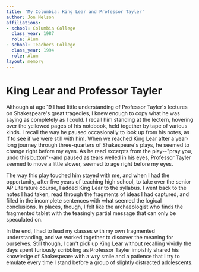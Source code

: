 ```yaml
---
title: 'My Columbia: King Lear and Professor Tayler'
author: Jon Nelson
affiliations:
- school: Columbia College
  class_year: 1987
  role: Alum
- school: Teachers College
  class_year: 1994
  role: Alum
layout: memory
---
```


# King Lear and Professor Tayler

Although at age 19 I had little understanding of Professor Tayler's lectures on Shakespeare's great tragedies, I knew enough to copy what he was saying as completely as I could.  I recall him standing at the lectern, hovering over the yellowed pages of his notebook, held together by tape of various kinds.  I recall the way he paused occasionally to look up from his notes, as if to see if we were still with him.  When we reached King Lear after a year-long journey through three-quarters of Shakespeare's plays, he seemed to change right before my eyes.  As he read excerpts from the play--"pray you, undo this button"--and paused as tears welled in his eyes, Professor Tayler seemed to move a little slower, seemed to age right before my eyes.

The way this play touched him stayed with me, and when I had the opportunity, after five years of teaching high school, to take over the senior AP Literature course, I added King Lear to the syllabus.  I went back to the notes I had taken, read through the fragments of ideas I had captured, and filled in the incomplete sentences with what seemed the logical conclusions.  In places, though, I felt like the archaeologist who finds the fragmented tablet with the teasingly partial message that can only be speculated on.

In the end, I had to lead my classes with my own fragmented understanding, and we worked together to discover the meaning for ourselves.  Still though, I can't pick up King Lear without recalling vividly the days spent furiously scribbling as Professor Tayler impishly shared his knowledge of Shakespeare with a wry smile and a patience that I try to emulate every time I stand before a group of slightly distracted adolescents.

